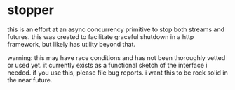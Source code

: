 # stopper

this is an effort at an async concurrency primitive to stop both streams and futures. this was created to facilitate graceful shutdown in a http framework, but likely has utility beyond that.

warning: this may have race conditions and has not been thoroughly vetted or used yet. it currently exists as a functional sketch of the interface i needed. if you use this, please file bug reports. i want this to be rock solid in the near future.
